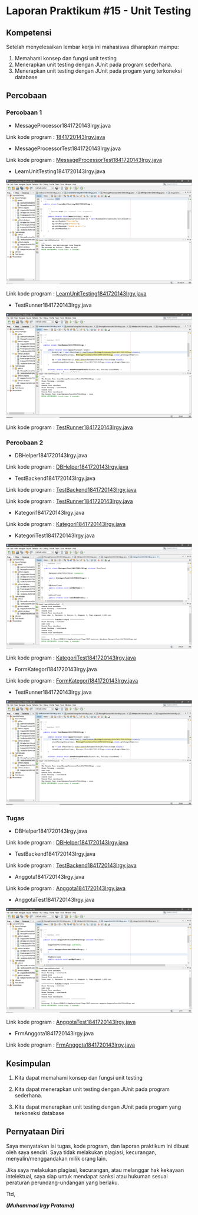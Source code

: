 # Laporan Praktikum #15 - Unit Testing 

## Kompetensi

Setelah menyelesaikan lembar kerja ini mahasiswa diharapkan mampu:

1.	Memahami konsep dan fungsi unit testing
2.	Menerapkan unit testing dengan JUnit pada program sederhana.
3.	Menerapkan unit testing dengan JUnit pada progam yang terkoneksi database

## Percobaan

### Percobaan 1

- MessageProcessor1841720143Irgy.java

Link kode program : [1841720143Irgy.java](../../src/15_Unit_Testing/src/unittes/MessageProcessor1841720143Irgy.java)

- MessageProcessorTest1841720143Irgy.java

Link kode program : [MessageProcessorTest1841720143Irgy.java](../../src/15_Unit_Testing/test/unittest/MessageProcessorTest1841720143Irgy.java)

- LearnUnitTesting1841720143Irgy.java

![contoh screenshot](img/p1.PNG)

Link kode program : [LearnUnitTesting1841720143Irgy.java](../../src/15_Unit_Testing/src/unittes/LearnUnitTesting1841720143Irgy.java)

- TestRunner1841720143Irgy.java

![contoh screenshot](img/p1_2.PNG)

Link kode program : [TestRunner1841720143Irgy.java](../../src/15_Unit_Testing/test/unittest/TestRunner1841720143Irgy.java)

### Percobaan 2

- DBHelper1841720143Irgy.java

Link kode program : [DBHelper1841720143Irgy.java](../../src/15_Unit_Testing/src/unittest/database/DBHelper1841720143Irgy.java)

- TestBackend1841720143Irgy.java

Link kode program : [TestBackend1841720143Irgy.java](../../src/15_Unit_Testing/src/unittest/database/TestBackend1841720143Irgy.java)

Link kode program : [TestRunner1841720143Irgy.java](../../src/15_Unit_Testing/test/unittest/TestRunner1841720143Irgy.java)

- Kategori1841720143Irgy.java

Link kode program : [Kategori1841720143Irgy.java](../../src/15_Unit_Testing/src/unittest/database/Kategori1841720143Irgy.java)

- KategoriTest1841720143Irgy.java

![contoh screenshot](img/p2.PNG)

Link kode program : [KategoriTest1841720143Irgy.java](../../src/15_Unit_Testing/test/unittest/database/KategoriTest1841720143Irgy.java)

- FormKategori1841720143Irgy.java

Link kode program : [FormKategori1841720143Irgy.java](../../src/15_Unit_Testing/src/unittest/database/FormKategori1841720143Irgy.java)

- TestRunner1841720143Irgy.java

![contoh screenshot](img/p1_2.PNG)

### Tugas

- DBHelper1841720143Irgy.java

Link kode program : [DBHelper1841720143Irgy.java](../../src/15_Unit_Testing/src/unittest/anggota/DBHelper1841720143Irgy.java)

- TestBackend1841720143Irgy.java

Link kode program : [TestBackend1841720143Irgy.java](../../src/15_Unit_Testing/src/unittest/anggota/TestBackend1841720143Irgy.java)

- Anggota1841720143Irgy.java

Link kode program : [Anggota1841720143Irgy.java](../../src/15_Unit_Testing/src/unittest/anggota/Anggota1841720143Irgy.java)

- AnggotaTest1841720143Irgy.java

![contoh screenshot](img/p3.PNG)

Link kode program : [AnggotaTest1841720143Irgy.java](../../src/15_Unit_Testing/test/unittest/anggota/AnggotaTest1841720143Irgy.java)

- FrmAnggota1841720143Irgy.java

Link kode program : [FrmAnggota1841720143Irgy.java](../../src/15_Unit_Testing/src/unittest/anggota/FrmAnggota1841720143Irgy.java)


## Kesimpulan

1.	Kita dapat memahami konsep dan fungsi unit testing

2.	Kita dapat menerapkan unit testing dengan JUnit pada program sederhana.

3.	Kita dapat menerapkan unit testing dengan JUnit pada progam yang terkoneksi database


## Pernyataan Diri

Saya menyatakan isi tugas, kode program, dan laporan praktikum ini dibuat oleh saya sendiri. Saya tidak melakukan plagiasi, kecurangan, menyalin/menggandakan milik orang lain.

Jika saya melakukan plagiasi, kecurangan, atau melanggar hak kekayaan intelektual, saya siap untuk mendapat sanksi atau hukuman sesuai peraturan perundang-undangan yang berlaku.

Ttd,

***(Muhammad Irgy Pratama)***


